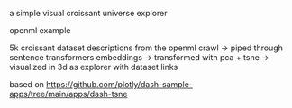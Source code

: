 a simple visual croissant universe explorer

openml example

5k croissant dataset descriptions from the openml crawl -> piped through sentence transformers embeddings -> transformed with pca + tsne -> visualized in 3d as explorer with dataset links

based on https://github.com/plotly/dash-sample-apps/tree/main/apps/dash-tsne
